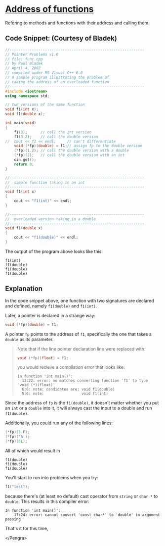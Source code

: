 # [Address of functions](http://faculty.edcc.edu//paul.bladek/CS133/func_cpp.htm)

Refering to methods and functions with their address and calling them.

## Code Snippet: (Courtesy of Bladek)

```cpp
//-------------------------------------------------------------
// Pointer Problems v1.0
// file: func.cpp
// by Paul Bladek
// April 4, 2002
// compiled under MS Visual C++ 6.0
// A sample program illustrating the problem of
// taking the address of an overloaded function
//-------------------------------------------------------------
#include <iostream>
using namespace std;

// two versions of the same function
void f1(int x);
void f1(double x);

int main(void)
{
	f1(3);		// call the int version
	f1(3.2);	// call the double version
//	cout << f1 << endl;		// can't differentiate
	void (*fp)(double) = f1;// assign fp to the double version
	(*fp)(1.2);	// call the double version with a double
	(*fp)(2);	// call the double version with an int
	cin.get();
	return 0;
}

//-------------------------------------------------------------
//  sample function taking in an int
//-------------------------------------------------------------
void f1(int x)
{
	cout << "f1(int)" << endl;
} 

//-------------------------------------------------------------
//  overloaded version taking in a double
//-------------------------------------------------------------
void f1(double x)
{
	cout << "f1(double)" << endl;
} 
```

The output of the program above looks like this:

```
f1(int)
f1(double)
f1(double)
f1(double)
```

## Explanation

In the code snippet above, one function with two signatures are 
declared and defined, namely `f1(double)` and `f1(int)`. 

Later, a pointer is declared in a strange way:
```cpp 
void (*fp)(double) = f1;
```
A pointer `fp` points to the address of `f1`, specifically
the one that takes a `double` as its parameter.

> Note that if the line pointer declaration line were replaced with:
> ```cpp 
> void (*fp)(float) = f1;
> ```
> you would recieve a compilation error that looks like:
> ```
> In function 'int main()':
> 	13:22: error: no matches converting function 'f1' to type 'void (*)(float)'
> 	6:6: note: candidates are: void f1(double)
> 	5:6: note:                 void f1(int)
> ```

Since the address of `fp` is the `f1(double)`, it doesn't matter whether you put an `int`
or a `double` into it, it will always cast the input to a double and run `f1(double)`.

Additionally, you could run any of the following lines:
```cpp
(*fp)(3.F);
(*fp)('A');
(*fp)(6L);
```

All of which would result in 
```
f1(double)
f1(double)
f1(double)
```

You'll start to run into problems when you try:
```cpp
f1("test");
```
because there's (at least no default) cast operator from `string` or `char *` to `double`.
This results in this compiler error:
```
In function 'int main()':
	17:24: error: cannot convert 'const char*' to 'double' in argument passing
```

That's it for this time,

&lt;/Pengra&gt;